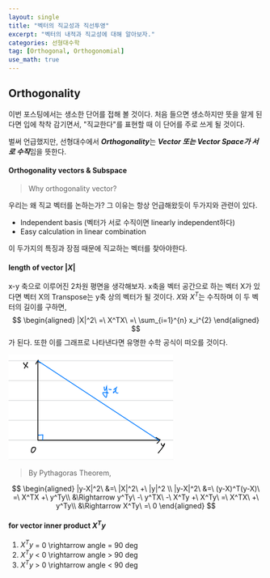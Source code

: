 ```yaml
---
layout: single
title: "벡터의 직교성과 직선투영"
excerpt: "벡터의 내적과 직교성에 대해 알아보자."
categories: 선형대수학 
tag: [Orthogonal, Orthogonomial]
use_math: true
---
```


## Orthogonality

이번 포스팅에서는 생소한 단어를 접해 볼 것이다. 처음 들으면 생소하지만 뜻을 알게 된다면 입에 착착 감기면서, "직교한다"를 표현할 때 이 단어를 주로 쓰게 될 것이다.

벌써 언급했지만, 선형대수에서 ***Orthogonality***는 ***Vector 또는 Vector Space가 서로 수직***임을 뜻한다.



#### Orthogonality vectors & Subspace

> Why orthogonality vector?

우리는 왜 직교 벡터를 논하는가? 그 이유는 항상 언급해왔듯이 두가지와 관련이 있다.

* Independent basis (벡터가 서로 수직이면 linearly independent하다)
* Easy calculation in linear combination

이 두가지의 특징과 장점 때문에 직교하는 벡터를 찾아야한다.



#### length of vector $|X|$

x-y 축으로 이루어진 2차원 평면을 생각해보자. x축을 벡터 공간으로 하는 벡터 X가 있다면 벡터 X의 Transpose는 y축 상의 벡터가 될 것이다. $X$와 $X^T$는 수직하며 이 두 벡터의 길이를 구하면,
$$
\begin{aligned}
|X|^2\ =\ X^TX\ =\ \sum_{i=1}^{n} x_i^{2}
\end{aligned}
$$
가 된다. 또한 이를 그래프로 나타낸다면 유명한 수학 공식이 떠오를 것이다.

![image-20220327193402060](https://raw.githubusercontent.com/kjw9899/kjw9899.github.io/master/kjw9899/kjw9899.github.io/assets/images/image-20220327193402060.png)

> By Pythagoras Theorem,

$$
\begin{aligned}
|y-X|^2\ &=\ |X|^2\ +\ |y|^2 \\
|y-X|^2\ &=\ (y-X)^T(y-X)\ =\ X^TX +\ y^Ty\\
&\Rightarrow y^Ty\ -\ y^TX\ -\ X^Ty +\ X^Ty\ =\ X^TX\ +\ y^Ty\\
&\Rightarrow X^Ty\ =\ 0
\end{aligned}
$$

#### for vector inner product $X^Ty$

1. $X^Ty$ = 0 \rightarrow angle = 90 deg
2. $X^Ty$ < 0 \rightarrow angle > 90 deg
3. $X^Ty$ > 0 \rightarrow angle < 90 deg

